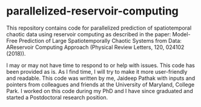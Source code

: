 # parallelized-reservoir-computing
This repository contains code for parallelized prediction of spatiotemporal chaotic data using reservoir computing as described in the paper: Model-Free Prediction of Large Spatiotemporally Chaotic Systems from Data: AReservoir Computing Approach (Physical Review Letters, 120, 024102 (2018)). 


I may or may not have time to respond to or help with issues. This code has been provided as is. As I find time, I will try to make it more user-friendly and readable. This code was written by me, Jaideep Pathak with inputs and pointers from colleagues and friends at the University of Maryland, College Park. I worked on this code during my PhD and I have since graduated and started a Postdoctoral research position.
